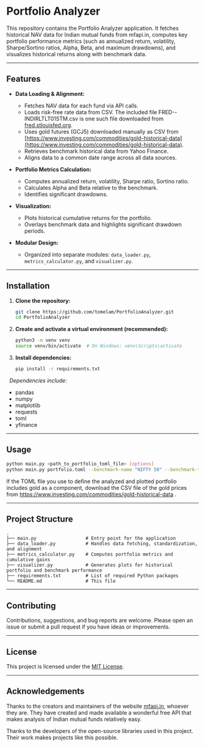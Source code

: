 # Portfolio Analyzer

This repository contains the Portfolio Analyzer application. It fetches historical NAV data for Indian mutual funds from mfapi.in, computes key portfolio performance metrics (such as annualized return, volatility, Sharpe/Sortino ratios, Alpha, Beta, and maximum drawdowns), and visualizes historical returns along with benchmark data.

---

## Features

- **Data Loading & Alignment:**  
  - Fetches NAV data for each fund via API calls.
  - Loads risk-free rate data from CSV. The included file FRED--INDIRLTLT01STM.csv is one such file downloaded from [fred.stlouisfed.org](https://fred.stlouisfed.org).
  - Uses gold futures (GCJ5) downloaded manually as CSV from [https://www.investing.com/commodities/gold-historical-data](https://www.investing.com/commodities/gold-historical-data).
  - Retrieves benchmark historical data from Yahoo Finance.
  - Aligns data to a common date range across all data sources.

- **Portfolio Metrics Calculation:**  
  - Computes annualized return, volatility, Sharpe ratio, Sortino ratio.
  - Calculates Alpha and Beta relative to the benchmark.
  - Identifies significant drawdowns.

- **Visualization:**  
  - Plots historical cumulative returns for the portfolio.
  - Overlays benchmark data and highlights significant drawdown periods.

- **Modular Design:**  
  - Organized into separate modules: `data_loader.py`, `metrics_calculator.py`, and `visualizer.py`.

---

## Installation

1. **Clone the repository:**
   ```bash
   git clone https://github.com/tomelam/PortfolioAnalyzer.git
   cd PortfolioAnalyzer
   ```
2. **Create and activate a virtual environment (recommended):**
   ```bash
   python3 -m venv venv
   source venv/bin/activate  # On Windows: venv\Scripts\activate
   ```
3. **Install dependencies:**
   ```bash
   pip install -r requirements.txt
   ```
&nbsp;
   _Dependencies include:_
   * pandas
   * numpy
   * matplotlib
   * requests
   * toml
   * yfinance

---

## Usage

```bash
python main.py <path_to_portfolio_toml_file> [options]
python main.py portfolio.toml --benchmark-name "NIFTY 50" --benchmark-ticker "^NSEI" --risk-free-rates-file "FRED--INDIRLTLT01STM.csv" --max-drawdown-threshold 5
```
If the TOML file you use to define the analyzed and plotted portfolio includes gold as a component, download the CSV file of the gold prices from https://www.investing.com/commodities/gold-historical-data .

---

## Project Structure

```
.
├── main.py                  # Entry point for the application
├── data_loader.py           # Handles data fetching, standardization, and alignment
├── metrics_calculator.py    # Computes portfolio metrics and cumulative gains
├── visualizer.py            # Generates plots for historical portfolio and benchmark performance
├── requirements.txt         # List of required Python packages
└── README.md                # This file
```

---

## Contributing

Contributions, suggestions, and bug reports are welcome. Please open an issue or submit a pull request if you have ideas or improvements.

---

## License

This project is licensed under the [MIT License](https://opensource.org/licenses/MIT).

---

## Acknowledgements

Thanks to the creators and maintainers of the website [mfapi.in](https://mfapi.in), whoever they are. They have created and made available a wonderful free API that makes analysis of Indian mutual funds relatively easy.

Thanks to the developers of the open-source libraries used in this project. Their work makes projects like this possible.
